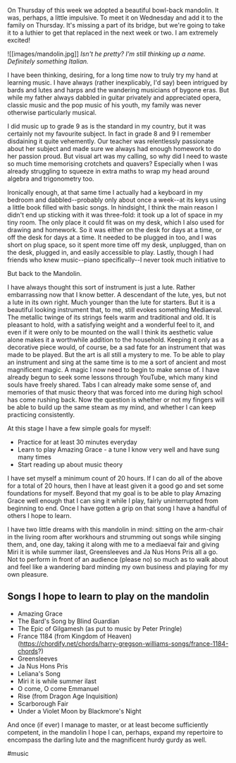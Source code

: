 On Thursday of this week we adopted a beautiful bowl-back mandolin. It was, perhaps, a little impulsive. To meet it on Wednesday and add it to the family on Thursday. It's missing a part of its bridge, but we're going to take it to a luthier to get that replaced in the next week or two. I am extremely excited!

![[images/mandolin.jpg]]
*Isn't he pretty? I'm still thinking up a name. Definitely something Italian.*

I have been thinking, desiring, for a long time now to truly try my hand at learning music. I have always (rather inexplicably, I'd say) been intrigued by bards and lutes and harps and the wandering musicians of bygone eras. But while my father always dabbled in guitar privately and appreciated opera, classic music and the pop music of his youth, my family was never otherwise particularly musical. 

I did music up to grade 9 as is the standard in my country, but it was certainly not my favourite subject. In fact in grade 8 and 9 I remember disdaining it quite vehemently. Our teacher was relentlessly passionate about her subject and made sure we always had enough homework to do her passion proud. But visual art was my calling, so why did I need to waste so much time memorising crotchets and quavers? Especially when I was already struggling to squeeze in extra maths to wrap my head around algebra and trigonometry too. 

Ironically enough, at that same time I actually had a keyboard in my bedroom and dabbled--probably only about once a week--at its keys using a little book filled with basic songs. In hindsight, I think the main reason I didn't end up sticking with it was three-fold: it took up a lot of space in my tiny room. The only place it could fit was on my desk, which I also used for drawing and homework. So it was either on the desk for days at a time, or off the desk for days at a time. It needed to be plugged in too, and I was short on plug space, so it spent more time off my desk, unplugged, than on the desk, plugged in, and easily accessible to play. Lastly, though I had friends who knew music--piano specifically--I never took much initiative to 

But back to the Mandolin.

I have always thought this sort of instrument is just a lute. Rather embarrassing now that I know better. A descendant of the lute, yes, but not a lute in its own right. Much younger than the lute for starters. But it is a beautiful looking instrument that, to me, still evokes something Mediaeval. The metallic twinge of its strings feels warm and traditional and old. It is pleasant to hold, with a satisfying weight and a wonderful feel to it, and even if it were only to be mounted on the wall I think its aesthetic value alone makes it a worthwhile addition to the household. Keeping it only as a decorative piece would, of course, be a sad fate for an instrument that was made to be played. But the art is all still a mystery to me. To be able to play an instrument and sing at the same time is to me a sort of ancient and most magnificent magic. A magic I now need to begin to make sense of. I have already begun to seek some lessons through YouTube, which many kind souls have freely shared. Tabs I can already make some sense of, and memories of that music theory that was forced into me during high school has come rushing back. Now the question is whether or not my fingers will be able to build up the same steam as my mind, and whether I can keep practicing consistently. 

At this stage I have a few simple goals for myself:
- Practice for at least 30 minutes everyday
- Learn to play Amazing Grace - a tune I know very well and have sung many times
- Start reading up about music theory

I have set myself a minimum count of 20 hours. If I can do all of the above for a total of 20 hours, then I have at least given it a good go and set some foundations for myself. Beyond that my goal is to be able to play Amazing Grace well enough that I can sing it while I play, fairly uninterrupted from beginning to end. Once I have gotten a grip on that song I have a handful of others I hope to learn.

I have two little dreams with this mandolin in mind: sitting on the arm-chair in the living room after workhours and strumming out songs while singing them, and, one day, taking it along with me to a mediaeval fair and giving Miri it is while summer ilast, Greensleeves and Ja Nus Hons Pris all a go. Not to perform in front of an audience (please no) so much as to walk about and feel like a wandering bard minding my own business and playing for my own pleasure.

## Songs I hope to learn to play on the mandolin
- Amazing Grace
- The Bard's Song by Blind Guardian
- The Epic of Gilgamesh (as put to music by Peter Pringle)
- France 1184 (from Kingdom of Heaven) (https://chordify.net/chords/harry-gregson-williams-songs/france-1184-chords?)
- Greensleeves
- Ja Nus Hons Pris
- Leliana's Song
- Miri it is while summer ilast
- O come, O come Emmanuel
- Rise (from Dragon Age Inquisition)
- Scarborough Fair
- Under a Violet Moon by Blackmore's Night

And once (if ever) I manage to master, or at least become sufficiently competent, in the mandolin I hope I can, perhaps, expand my repertoire to encompass the darling lute and the magnificent hurdy gurdy as well. 

#music